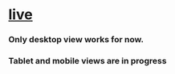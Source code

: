 # [live](https://sharath-netflix.netlify.app/)

### Only desktop view works for now.
### Tablet and mobile views are in progress